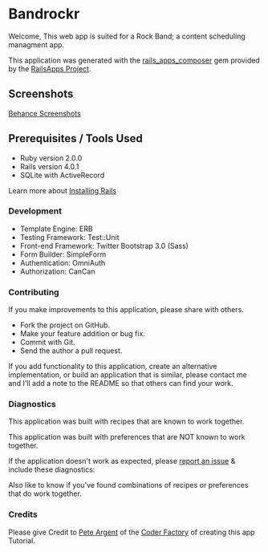 # Bandrockr

Welcome, This web app is suited for a Rock Band; a content scheduling managment app.

This application was generated with the [rails_apps_composer](https://github.com/RailsApps/rails_apps_composer) gem provided by the [RailsApps Project](http://railsapps.github.io/).

## Screenshots
[Behance Screenshots](https://www.behance.net/gallery/38209549/Bandrockr)

## Prerequisites / Tools Used

* Ruby version 2.0.0
* Rails version 4.0.1
* SQLite with ActiveRecord

Learn more about [Installing Rails](http://railsapps.github.io/installing-rails.html)

### Development

* Template Engine: ERB
* Testing Framework: Test::Unit
* Front-end Framework: Twitter Bootstrap 3.0 (Sass)
* Form Builder: SimpleForm
* Authentication: OmniAuth
* Authorization: CanCan

### Contributing

If you make improvements to this application, please share with others.

* Fork the project on GitHub.
* Make your feature addition or bug fix.
* Commit with Git.
* Send the author a pull request.

If you add functionality to this application, create an alternative implementation, or build an application that is similar, please contact me and I'll add a note to the README so that others can find your work.

### Diagnostics

This application was built with recipes that are known to work together.

This application was built with preferences that are NOT known to work together.

If the application doesn't work as expected, please [report an issue](https://github.com/RailsApps/rails_apps_composer/issues) & include these diagnostics:

Also like to know if you've found combinations of recipes or preferences that do work together.

### Credits

Please give Credit to [Pete Argent](https://github.com/pedrogrande) of the [Coder Factory](https://coderfactory.com/) of creating this app Tutorial.
